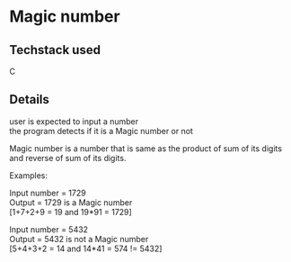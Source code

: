 # Magic number

## Techstack used
C 

## Details
user is expected to input a number  
the program detects if it is a Magic number or not  

Magic number is a number that is same as the product of sum of its digits and reverse of sum of its digits.

Examples:    

Input number = 1729  
Output = 1729 is a Magic number  
[1+7+2+9 = 19 and 19*91 = 1729]
  
Input number = 5432  
Output = 5432 is not a Magic number  
[5+4+3+2 = 14 and 14*41 = 574 != 5432]


